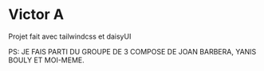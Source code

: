 # Victor A

Projet fait avec tailwindcss et daisyUI


PS: JE FAIS PARTI DU GROUPE DE 3 COMPOSE DE JOAN BARBERA, YANIS BOULY ET MOI-MEME.
